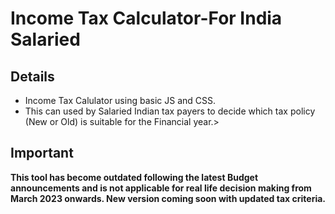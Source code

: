 # Income Tax Calculator-For India Salaried 

## Details
<ul>
  <li>Income Tax Calulator using basic JS and CSS.</li>
  <li>This can used by Salaried Indian tax payers to decide which tax policy (New or Old) is suitable for the Financial year.</<li>>
</ul>
    
## Important
**This tool has become outdated following the latest Budget announcements and is not applicable for real life decision making from March 2023 onwards. New version coming soon with updated tax criteria.**
